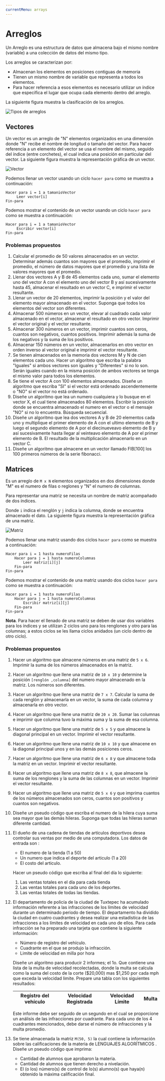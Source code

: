 ```yaml
---
currentMenu: arrays
---
```


# Arreglos

Un Arreglo es una estructura de datos que almacena bajo el mismo nombre
(variable) a una colección de datos del mismo tipo.

Los arreglos se caracterizan por:

-   Almacenan los elementos en posiciones contiguas de memoria
-   Tienen un mismo nombre de variable que representa a todos los elementos.
-   Para hacer referencia a esos elementos es necesario utilizar un índice que
    especifica el lugar que ocupa cada elemento dentro del arreglo.

La siguiente figura muestra la clasificación de los arreglos.

![Tipos de arreglos](images/tipos-arreglos.png)

## Vectores

Un vector es un arreglo de "N" elementos organizados en una dimensión donde "N"
recibe el nombre de longitud o tamaño del vector. Para hacer referencia a un
elemento del vector se usa el nombre del mismo, seguido del índice (entre
corchetes), el cual indica una posición en particular del vector. La siguiente
figura muestra la representación gráfica de un vector.

![Vector](images/vector.png)

Podemos llenar un vector usando un ciclo `hacer para` como se muestra a
continuación:

```
Hacer para i = 1 a tamanioVector
     Leer vector[i]
Fin-para
```

Podemos mostrar el contenido de un vector usando un ciclo `hacer para` como se
muestra a continuación:

```
Hacer para i = 1 a tamanioVector
     Escribir vector[i]
Fin-para
```

### Problemas propuestos

1.  Calcular el promedio de 50 valores almacenados en un vector. Determinar
    además cuantos son mayores que el promedio, imprimir el promedio, el número
    de datos mayores que el promedio y una lista de valores mayores que el
    promedio.
2.  Llenar dos vectores A y B de 45 elementos cada uno, sumar el elemento uno
    del vector A con el elemento uno del vector B y así sucesivamente hasta 45,
    almacenar el resultado en un vector C, e imprimir el vector resultante.
3.  Llenar un vector de 20 elementos, imprimir la posición y el valor del
    elemento mayor almacenado en el vector. Suponga que todos los elementos del
    vector son diferentes.
4.  Almacenar 500 números en un vector, elevar al cuadrado cada valor almacenado
    en el vector, almacenar el resultado en otro vector. Imprimir el vector
    original y el vector resultante.
5.  Almacenar 300 números en un vector, imprimir cuantos son ceros, cuantos son
    negativos, cuantos positivos. Imprimir además la suma de los negativos y la
    suma de los positivos.
6.  Almacenar 150 números en un vector, almacenarlos en otro vector en orden
    inverso al vector original e imprimir el vector resultante.
7.  Se tienen almacenados en la memoria dos vectores M y N de cien elementos
    cada uno. Hacer un algoritmo que escriba la palabra "Iguales" si ambos
    vectores son iguales y "Diferentes" si no lo son. Serán iguales cuando en la
    misma posición de ambos vectores se tenga el mismo valor para todos los
    elementos.
8.  Se tiene el vector A con 100 elementos almacenados. Diseñe un algoritmo que
    escriba "SI" si el vector está ordenado ascendentemente o "NO" si el vector
    no está ordenado.
9.  Diseñe un algoritmo que lea un numero cualquiera y lo busque en el vector X,
    el cual tiene almacenados 80 elementos. Escribir la posición donde se
    encuentra almacenado el numero en el vector o el mensaje "NO" si no lo
    encuentra. Búsqueda secuencial.
10. Diseñe un algoritmo que lea dos vectores A y B de 20 elementos cada uno y
    multiplique el primer elemento de A con el ultimo elemento de B y luego el
    segundo elemento de A por el diecinueveavo elemento de B y así sucesivamente
    hasta llegar al veinteavo elemento de A por el primer elemento de B. El
    resultado de la multiplicación almacenarlo en un vector C.
11. Diseñe un algoritmo que almacene en un vector llamado FIB[100] los 100
    primeros números de la serie fibonacci.

## Matrices

Es un arreglo de `M x N` elementos organizados en dos dimensiones donde "M" es
el numero de filas o reglones y "N" el numero de columnas.

Para representar una matriz se necesita un nombre de matriz acompañado de dos
índices.

Donde `i` indica el renglón y `j` indica la columna, donde se encuentra
almacenado el dato. La siguiente figura muestra la representación gráfica de una
matriz.

![Matriz](images/matriz.png)

Podemos llenar una matriz usando dos ciclos `hacer para` como se muestra a
continuación:

```
Hacer para i = 1 hasta numeroFilas
    Hacer para j = 1 hasta numeroColumnas
        Leer matriz[i][j]
    Fin-para
Fin-para
```

Podemos mostrar el contenido de una matriz usando dos ciclos `hacer para` como
se muestra a continuación:

```
Hacer para i = 1 hasta numeroFilas
    Hacer para j = 1 hasta numeroColumnas
        Escribir matriz[i][j]
    Fin-para
Fin-para
```

**Nota**. Para hacer el llenado de una matriz se deben de usar dos variables
para los índices y se utilizan 2 ciclos uno para los renglones y otro para las
columnas; a estos ciclos se les llama ciclos anidados (un ciclo dentro de otro
ciclo).

### Problemas propuestos

1.  Hacer un algoritmo que almacene números en una matriz de `5 x 6`. Imprimir
    la suma de los números almacenados en la matriz.
2.  Hacer un algoritmo que llene una matriz de `10 x 10` y determine la posición
    `[renglón ,columna]` del numero mayor almacenado en la matriz. Los números
    son diferentes.
3.  Hacer un algoritmo que llene una matriz de `7 x 7`. Calcular la suma de cada
    renglón y almacenarla en un vector, la suma de cada columna y almacenarla en
    otro vector.
4.  Hacer un algoritmo que llene una matriz de `20 x 20`. Sumar las columnas e
    imprimir que columna tuvo la máxima suma y la suma de esa columna.
5.  Hacer un algoritmo que llene una matriz de `5 x 5` y que almacene la
    diagonal principal en un vector. Imprimir el vector resultante.
6.  Hacer un algoritmo que llene una matriz de `10 x 10` y que almacene en la
    diagonal principal unos y en las demás posiciones ceros.
7.  Hacer un algoritmo que llene una matriz de `6 x 8` y que almacene toda la
    matriz en un vector. Imprimir el vector resultante.
8.  Hacer un algoritmo que llene una matriz de `8 x 8`, que almacene la suma de
    los renglones y la suma de las columnas en un vector. Imprimir el vector
    resultante.
9.  Hacer un algoritmo que llene una matriz de `5 x 6` y que imprima cuantos de
    los números almacenados son ceros, cuantos son positivos y cuantos son
    negativos.
10. Diseñe un pseudo código que escriba el numero de la hilera cuya suma sea
    mayor que las demás hileras. Suponga que todas las hileras suman diferente
    cantidad.
11. El dueño de una cadena de tiendas de artículos deportivos desea controlar
    sus ventas por medio de una computadora. Los datos de entrada son :
    -   El numero de la tienda (1 a 50)
    -   Un numero que indica el deporte del articulo (1 a 20)
    -   El costo del articulo.

    Hacer un pseudo código que escriba al final del día lo siguiente:

    1.  Las ventas totales en el día para cada tienda
    2.  Las ventas totales para cada uno de los deportes.
    3.  Las ventas totales de todas las tiendas.
12. El departamento de policía de la ciudad de Tuxtepec ha acumulado información
    referente a las infracciones de los límites de velocidad durante un
    determinado periodo de tiempo. El departamento ha dividido la ciudad en
    cuatro cuadrantes y desea realizar una estadística de las infracciones a los
    límites de velocidad en cada uno de ellos. Para cada infracción se ha
    preparado una tarjeta que contiene la siguiente información:
    -   Número de registro del vehículo.
    -   Cuadrante en el que se produjo la infracción.
    -   Limite de velocidad en milla por hora

    Diseñe un algoritmo para producir 2 informes; el 1o. Que contiene una lista
    de la multa de velocidad recolectadas, donde la multa se calcula como la
    suma del costo de la corte ($20,000) mas $1,250 por cada mph que exceda la
    velocidad limite. Prepare una tabla con los siguientes resultados:

    | Registro del vehículo | Velocidad Registrada | Velocidad Límite | Multa |
    | --------------------- | -------------------- | ---------------- | ----- |

    Este informe debe ser seguido de un segundo en el cual se proporcione un
    análisis de las infracciones por cuadrante. Para cada uno de los 4
    cuadrantes mencionados, debe darse el número de infracciones y la multa
    promedio.

13. Se tiene almacenada la matriz `M(50, 5)` la cual contiene la información
    sobre las calificaciones de la materia de LENGUAJES ALGORÍTMICOS . Diseñe un
    pseudo código que imprima:

    -   Cantidad de alumnos que aprobaron la materia.
    -   Cantidad de alumnos que tienen derecho a nivelación.
    -   El (o los) número(s) de control de lo(s) alumno(s) que haya(n) obtenido
        la máxima calificación final.
